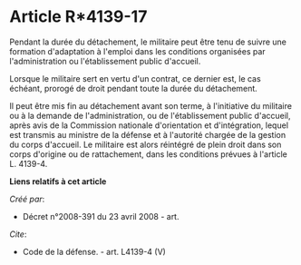 # Article R*4139-17

Pendant la durée du détachement, le militaire peut être tenu de suivre une formation d'adaptation à l'emploi dans les
conditions organisées par l'administration ou l'établissement public d'accueil. 

Lorsque le militaire sert en vertu d'un contrat, ce dernier est, le cas échéant, prorogé de droit pendant toute la durée du
détachement. 

Il peut être mis fin au détachement avant son terme, à l'initiative du militaire ou à la demande de l'administration, ou de
l'établissement public d'accueil, après avis de la Commission nationale d'orientation et d'intégration, lequel est transmis
au ministre de la défense et à l'autorité chargée de la gestion du corps d'accueil. Le militaire est alors réintégré de plein
droit dans son corps d'origine ou de rattachement, dans les conditions prévues à l'article L. 4139-4.

**Liens relatifs à cet article**

_Créé par_:

  - Décret n°2008-391 du 23 avril 2008 - art.

_Cite_:

  - Code de la défense. - art. L4139-4 (V)
